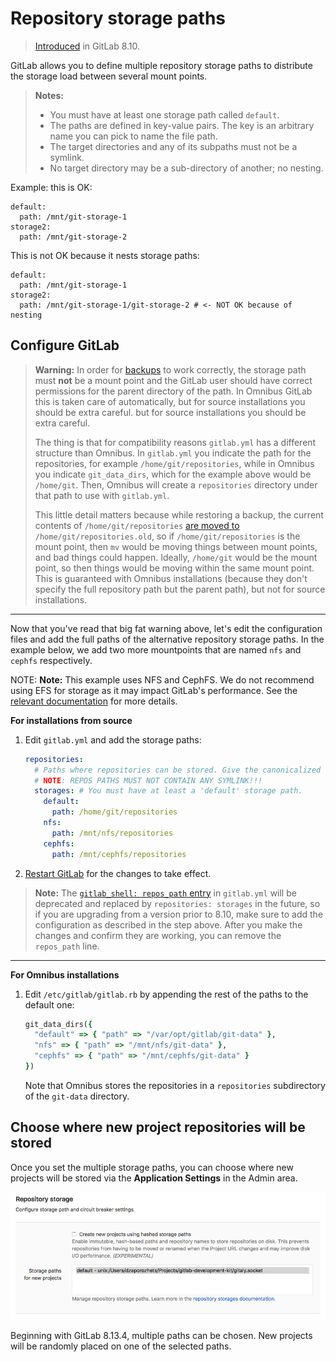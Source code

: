 # Repository storage paths

> [Introduced][ce-4578] in GitLab 8.10.

GitLab allows you to define multiple repository storage paths to distribute the
storage load between several mount points.

> **Notes:**
>
> - You must have at least one storage path called `default`.
> - The paths are defined in key-value pairs. The key is an arbitrary name you
>   can pick to name the file path.
> - The target directories and any of its subpaths must not be a symlink.
> - No target directory may be a sub-directory of another; no nesting.

Example: this is OK:

```
default:
  path: /mnt/git-storage-1
storage2:
  path: /mnt/git-storage-2
```

This is not OK because it nests storage paths:

```
default:
  path: /mnt/git-storage-1
storage2:
  path: /mnt/git-storage-1/git-storage-2 # <- NOT OK because of nesting
```

## Configure GitLab

> **Warning:**
> In order for [backups] to work correctly, the storage path must **not** be a
> mount point and the GitLab user should have correct permissions for the parent
> directory of the path. In Omnibus GitLab this is taken care of automatically,
> but for source installations you should be extra careful.
> but for source installations you should be extra careful.
>
> The thing is that for compatibility reasons `gitlab.yml` has a different
> structure than Omnibus. In `gitlab.yml` you indicate the path for the
> repositories, for example `/home/git/repositories`, while in Omnibus you
> indicate `git_data_dirs`, which for the example above would be `/home/git`.
> Then, Omnibus will create a `repositories` directory under that path to use with
> `gitlab.yml`.
>
> This little detail matters because while restoring a backup, the current
> contents of  `/home/git/repositories` [are moved to][raketask] `/home/git/repositories.old`,
> so if `/home/git/repositories` is the mount point, then `mv` would be moving
> things between mount points, and bad things could happen. Ideally,
> `/home/git` would be the mount point, so then things would be moving within the
> same mount point. This is guaranteed with Omnibus installations (because they
> don't specify the full repository path but the parent path), but not for source
> installations.

---

Now that you've read that big fat warning above, let's edit the configuration
files and add the full paths of the alternative repository storage paths. In
the example below, we add two more mountpoints that are named `nfs` and `cephfs`
respectively.

NOTE: **Note:** This example uses NFS and CephFS. We do not recommend using EFS for storage as it may impact GitLab's performance. See the [relevant documentation](./high_availability/nfs.md#avoid-using-awss-elastic-file-system-efs) for more details.

**For installations from source**

1. Edit `gitlab.yml` and add the storage paths:

    ```yaml
    repositories:
      # Paths where repositories can be stored. Give the canonicalized absolute pathname.
      # NOTE: REPOS PATHS MUST NOT CONTAIN ANY SYMLINK!!!
      storages: # You must have at least a 'default' storage path.
        default:
          path: /home/git/repositories
        nfs:
          path: /mnt/nfs/repositories
        cephfs:
          path: /mnt/cephfs/repositories
    ```

1. [Restart GitLab][restart-gitlab] for the changes to take effect.

>**Note:**
The [`gitlab_shell: repos_path` entry][repospath] in `gitlab.yml` will be
deprecated and replaced by `repositories: storages` in the future, so if you
are upgrading from a version prior to 8.10, make sure to add the configuration
as described in the step above. After you make the changes and confirm they are
working, you can remove the `repos_path` line.

---

**For Omnibus installations**

1. Edit `/etc/gitlab/gitlab.rb` by appending the rest of the paths to the
   default one:

    ```ruby
    git_data_dirs({
      "default" => { "path" => "/var/opt/gitlab/git-data" },
      "nfs" => { "path" => "/mnt/nfs/git-data" },
      "cephfs" => { "path" => "/mnt/cephfs/git-data" }
    })
    ```

    Note that Omnibus stores the repositories in a `repositories` subdirectory
    of the `git-data` directory.

## Choose where new project repositories will be stored

Once you set the multiple storage paths, you can choose where new projects will
be stored via the **Application Settings** in the Admin area.

![Choose repository storage path in Admin area](img/repository_storages_admin_ui.png)

Beginning with GitLab 8.13.4, multiple paths can be chosen. New projects will be
randomly placed on one of the selected paths.

[ce-4578]: https://gitlab.com/gitlab-org/gitlab-ce/merge_requests/4578
[restart-gitlab]: restart_gitlab.md#installations-from-source
[reconfigure-gitlab]: restart_gitlab.md#omnibus-gitlab-reconfigure
[backups]: ../raketasks/backup_restore.md
[raketask]: https://gitlab.com/gitlab-org/gitlab-ce/blob/033e5423a2594e08a7ebcd2379bd2331f4c39032/lib/backup/repository.rb#L54-56
[repospath]: https://gitlab.com/gitlab-org/gitlab-ce/blob/8-9-stable/config/gitlab.yml.example#L457
[ce-11449]: https://gitlab.com/gitlab-org/gitlab-ce/merge_requests/11449
